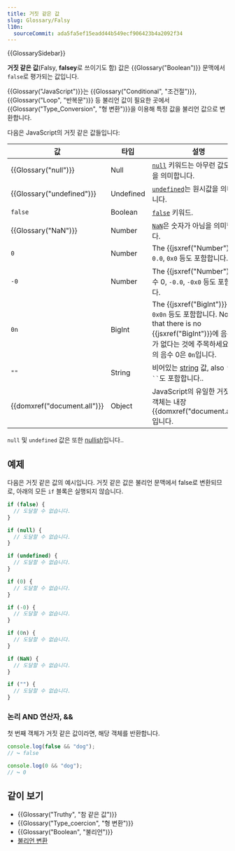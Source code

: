 ```yaml
---
title: 거짓 같은 값
slug: Glossary/Falsy
l10n:
  sourceCommit: ada5fa5ef15eadd44b549ecf906423b4a2092f34
---
```


{{GlossarySidebar}}

**거짓 같은 값**(Falsy, **falsey**로 쓰이기도 함) 값은 {{Glossary("Boolean")}} 문맥에서 `false`로 평가되는 값입니다.

{{Glossary("JavaScript")}}는 {{Glossary("Conditional", "조건절")}}, {{Glossary("Loop", "반복문")}} 등 불리언 값이 필요한 곳에서 {{Glossary("Type_Conversion", "형 변환")}}을 이용해 특정 값을 불리언 값으로 변환합니다.

다음은 JavaScript의 거짓 같은 값들입니다:

| 값                          | 타입      | 설명                                                                                                                                                          |
| --------------------------- | --------- | ------------------------------------------------------------------------------------------------------------------------------------------------------------- |
| {{Glossary("null")}}        | Null      | [`null`](/ko/docs/Web/JavaScript/Reference/Operators/null) 키워드는 아무런 값도 없음을 의미합니다.                                                            |
| {{Glossary("undefined")}}   | Undefined | [`undefined`](/ko/docs/Web/JavaScript/Reference/Global_Objects/undefined)는 원시값을 의미합니다.                                                              |
| `false`                     | Boolean   | [`false`](/ko/docs/Web/JavaScript/Reference/Lexical_grammar#reserved_words) 키워드.                                                                           |
| {{Glossary("NaN")}}         | Number    | [`NaN`](/ko/docs/Web/JavaScript/Reference/Global_Objects/NaN)은 숫자가 아님을 의미합니다.                                                                     |
| `0`                         | Number    | The {{jsxref("Number")}} 0, `0.0`, `0x0` 등도 포함합니다.                                                                                                     |
| `-0`                        | Number    | The {{jsxref("Number")}} 음수 0, `-0.0`, `-0x0` 등도 포함합니다.                                                                                              |
| `0n`                        | BigInt    | The {{jsxref("BigInt")}} 0, `0x0n` 등도 포함합니다. Note that there is no {{jsxref("BigInt")}}에 음수 0가 없다는 것에 주목하세요. `0n`의 음수 0은 `0n`입니다. |
| `""`                        | String    | 비어있는 [string](/ko/docs/Web/JavaScript/Reference/Global_Objects/String) 값, also `''` 및 ` `` `도 포함합니다..                                             |
| {{domxref("document.all")}} | Object    | JavaScript의 유일한 거짓 같은 객체는 내장 {{domxref("document.all")}}입니다.                                                                                   |

`null` 및 `undefined` 값은 또한 [nullish](/ko/docs/Glossary/Nullish)입니다..

## 예제

다음은 거짓 같은 값의 예시입니다. 거짓 같은 값은 불리언 문맥에서 false로 변환되므로, 아래의 모든 `if` 블록은 실행되지 않습니다.

```js
if (false) {
  // 도달할 수 없습니다.
}

if (null) {
  // 도달할 수 없습니다.
}

if (undefined) {
  // 도달할 수 없습니다.
}

if (0) {
  // 도달할 수 없습니다.
}

if (-0) {
  // 도달할 수 없습니다.
}

if (0n) {
  // 도달할 수 없습니다.
}

if (NaN) {
  // 도달할 수 없습니다.
}

if ("") {
  // 도달할 수 없습니다.
}
```

### 논리 AND 연산자, &&

첫 번째 객체가 거짓 같은 값이라면, 해당 객체를 반환합니다.

```js
console.log(false && "dog");
// ↪ false

console.log(0 && "dog");
// ↪ 0
```

## 같이 보기

- {{Glossary("Truthy", "참 같은 값")}}
- {{Glossary("Type_coercion", "형 변환")}}
- {{Glossary("Boolean", "불리언")}}
- [불리언 변환](/ko/docs/Web/JavaScript/Reference/Global_Objects/Boolean#boolean_coercion)
